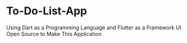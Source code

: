 # To-Do-List-App
Using Dart as a Programming Language and Flutter as a Framework UI Open Source to Make This Application
